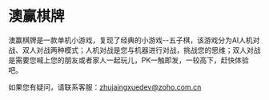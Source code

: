 # 澳赢棋牌

澳赢棋牌是一款单机小游戏，复现了经典的小游戏--五子棋，该游戏分为AI人机对战、双人对战两种模式；人机对战是您与机器进行对战，挑战您的思维；双人对战是需要您喊上您的朋友或者家人一起玩儿，PK一触即发，一较高下，赶快体验吧。

如果您有疑问，请联系客服：zhujaingxuedev@zoho.com.cn
